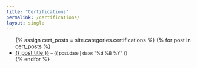```yaml
---
title: "Certifications"
permalink: /certifications/
layout: single
---
```


<ul>
  {% assign cert_posts = site.categories.certifications %}
  {% for post in cert_posts %}
    <li>
      <a href="{{ post.url | relative_url }}">{{ post.title }}</a>
      <small> – {{ post.date | date: "%d %B %Y" }}</small>
    </li>
  {% endfor %}
</ul>
